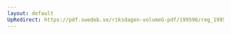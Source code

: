 ```yaml
---
layout: default
UpRedirect: https://pdf.swedeb.se/riksdagen-volumeG-pdf/199596/reg_199596_JuU.pdf
---
```


